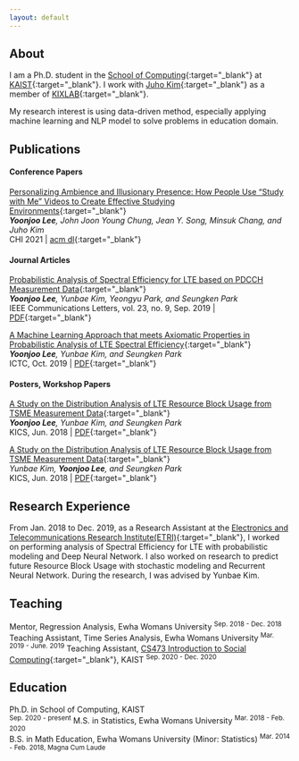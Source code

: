 ```yaml
---
layout: default
---
```


## About

I am a Ph.D. student in the [School of Computing](https://cs.kaist.ac.kr/){:target="_blank"} at [KAIST](https://www.kaist.ac.kr/){:target="_blank"}. I work with [Juho Kim](https://juhokim.com/){:target="_blank"} as a member of [KIXLAB](https://www.kixlab.org/){:target="_blank"}.

My research interest is using data-driven method, especially applying machine learning and NLP model to solve problems in education domain. 

## Publications

#### Conference Papers

[Personalizing Ambience and Illusionary Presence: How People Use “Study with Me” Videos to Create Effective Studying Environments](https://kixlab.github.io/website-files/2019/cscw2019-ComeTogether-paper.pdf){:target="_blank"}  
_**Yoonjoo Lee**, John Joon Young Chung, Jean Y. Song, Minsuk Chang, and Juho Kim_\
CHI 2021 | [acm dl](https://dl.acm.org/doi/10.1145/3359208){:target="_blank"}

#### Journal Articles
[Probabilistic Analysis of Spectral Efficiency for LTE based on PDCCH Measurement Data](https://ieeexplore.ieee.org/document/8750883){:target="_blank"}  
_**Yoonjoo Lee**, Yunbae Kim, Yeongyu Park, and Seungken Park_\
IEEE Communications Letters, vol. 23, no. 9, Sep. 2019 | [PDF](https://dl.acm.org/doi/10.1145/3359208){:target="_blank"}

[A Machine Learning Approach that meets Axiomatic Properties in Probabilistic Analysis of LTE Spectral Efficiency](https://ieeexplore.ieee.org/document/8939989){:target="_blank"}  
_**Yoonjoo Lee**, Yunbae Kim, and Seungken Park_\
ICTC, Oct. 2019 | [PDF](https://dl.acm.org/doi/10.1145/3359208){:target="_blank"}


#### Posters, Workshop Papers

[A Study on the Distribution Analysis of LTE Resource Block Usage from TSME Measurement Data](http://www.dbpia.co.kr/journal/articleDetail?nodeId=NODE07512759&language=ko_KR){:target="_blank"}  
_**Yoonjoo Lee**, Yunbae Kim, and Seungken Park_\
KICS, Jun. 2018 | [PDF](https://dl.acm.org/doi/10.1145/3334480.3382906){:target="_blank"}

[A Study on the Distribution Analysis of LTE Resource Block Usage from TSME Measurement Data](http://www.dbpia.co.kr/journal/articleDetail?nodeId=NODE07512760){:target="_blank"}  
_Yunbae Kim, **Yoonjoo Lee**, and Seungken Park_\
KICS, Jun. 2018 | [PDF](https://dl.acm.org/doi/10.1145/3334480.3382906){:target="_blank"}

## Research Experience
From Jan. 2018 to Dec. 2019, as a Research Assistant at the [Electronics and Telecommunications Research Institute(ETRI)](https://www.etri.re.kr/eng/main/main.etri){:target="_blank"}, I worked on performing analysis of Spectral Efficiency for LTE with probabilistic modeling and Deep Neural Network. I also worked on research to predict future Resource Block Usage with stochastic modeling and Recurrent Neural Network. During the research, I was advised by Yunbae Kim.

## Teaching
Mentor, Regression Analysis, Ewha Womans University
<sup>Sep. 2018 - Dec. 2018</sup>
Teaching Assistant, Time Series Analysis, Ewha Womans University
<sup>Mar. 2019 - June. 2019</sup> 
Teaching Assistant, [CS473 Introduction to Social Computing](https://www.kixlab.org/courses/cs473-fall-2020/index.html){:target="_blank"}, KAIST
<sup>Sep. 2020 - Dec. 2020</sup> 

## Education
Ph.D. in School of Computing, KAIST   
<sup>Sep. 2020 - present</sup> 
M.S. in Statistics, Ewha Womans University
<sup>Mar. 2018 - Feb. 2020</sup>  
B.S. in Math Education, Ewha Womans University (Minor: Statistics)
<sup>Mar. 2014 - Feb. 2018, Magna Cum Laude</sup>
